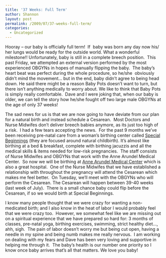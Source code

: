 ```yaml
---
title: '37 Weeks: Full Term'
author: Shannon
layout: post
permalink: /2009/07/37-weeks-full-term/
categories:
  - Uncategorized
---
```

Hooray – our baby is officially full term!  If  baby was born any day now his/ her lungs would be ready for the outside world. What a wonderful milestone!! Unfortunately, baby is still in a complete breech position.  This past Friday, we attempted an external version performed by the most experienced OBGYNs in hopes of manually flipping the baby.  The baby&#8217;s heart beat was perfect during the whole procedure, so he/she  obviously didn&#8217;t mind the movement&#8230; but in the end, baby didn&#8217;t agree to being head down. He said there might be a reason Baby Pots doesn&#8217;t want to turn, but there isn&#8217;t anything medically to worry about. We like to think that Baby Pots is simply really comfortable.  Dave and I were joking that, when our baby is older, we can tell the story how he/she fought off two large male OBGYNs at the age of only 37 weeks!

The sad news for us is that we are now going to have deviate from our plan for a natural birth and instead schedule a Cesarean.  Most Doctors and Nurse Midwifes don&#8217;t deliver breech babies anymore, as its just too high of a risk.  I had a few tears accepting the news.  For the past 9 months we&#8217;ve been receiving pre-natal care from a woman&#8217;s birthing center called [Special Beginnings][1] (they are focused around natural childbirth). It&#8217;s almost like birthing at a bed & breakfast, complete with birthing jacuzzis and all the medical skills & items needed for low-risk pregnancies.  The staff consists of Nurse Midwifes and OBGYNs that work with the Anne Arundel Medical Center.  So now we will be birthing at [Anne Arundel Medical Center][2] which is also a great hospital.  One of the Nurse Midwifes that we have established a relationship with throughout the pregnancy will attend the Cesarean which makes me feel better.  On Tuesday, we&#8217;ll meet with the OBGYNs who will perform the Cesarean. The Cesarean will happen between 39-40 weeks (last week of July).  There is a small chance baby could flip before the Cesarean, if so we would birth at Special Beginnings.

I know many people thought that we were crazy for wanting a non-medicated birth; and I also know in the heat of labor I would probably feel that we were crazy too.  However, we somewhat feel like we are missing out on a spiritual experience that we have prepared so hard for: 3 months of classes, pre-natal yoga, birthing exercises, swimming, strict healthy diet&#8230;, ahh, sigh.  The pain of labor doesn&#8217;t worry me but being cut open, having a needle in my spine and being numb makes me really nervous.  I am working on dealing with my fears and Dave has been very loving and supportive in helping me through it.  The baby&#8217;s health is our number one priority so I know once baby arrives that&#8217;s all that matters. We love you baby!

 [1]: http://www.specialbeginnings.com/
 [2]: http://www.aahs.org/womens/maternity.php?nav=pm
